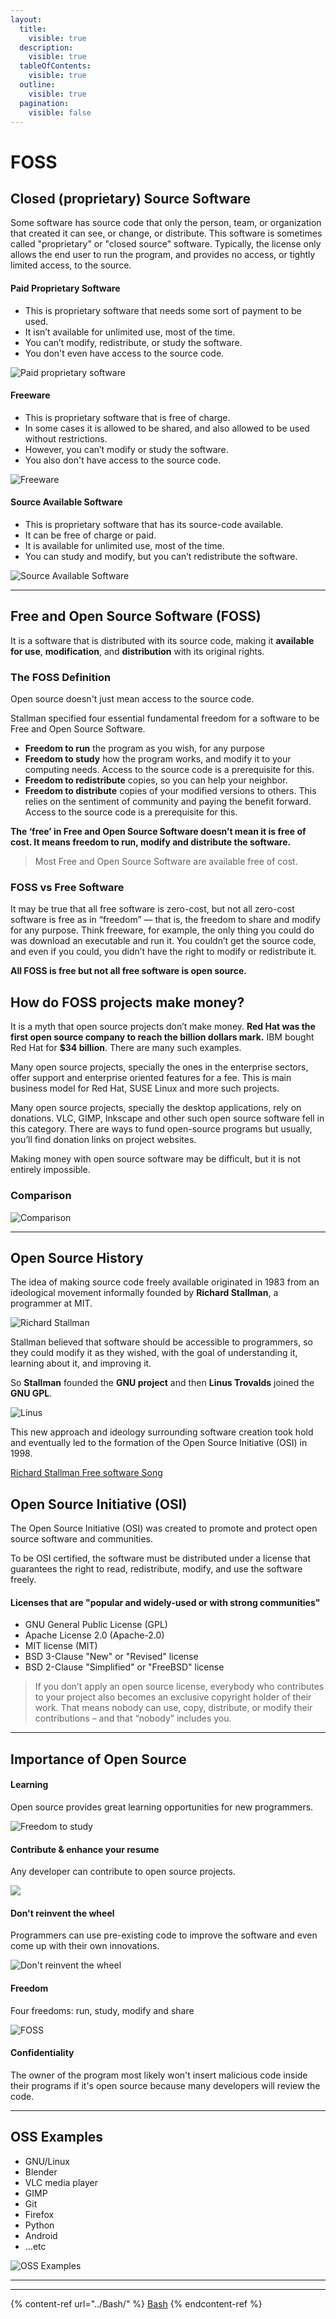 ```yaml
---
layout:
  title:
    visible: true
  description:
    visible: true
  tableOfContents:
    visible: true
  outline:
    visible: true
  pagination:
    visible: false
---
```


# FOSS

## Closed (proprietary) Source Software

Some software has source code that only the person, team, or organization that created it can see, or change, or distribute. This software is sometimes called "proprietary" or "closed source" software. Typically, the license only allows the end user to run the program, and provides no access, or tightly limited access, to the source.

#### Paid Proprietary Software

* This is proprietary software that needs some sort of payment to be used.
* It isn’t available for unlimited use, most of the time.
* You can’t modify, redistribute, or study the software.
* You don't even have access to the source code.

![Paid proprietary software](imgs/Paid-Proprietary-Software.png)

#### Freeware

* This is proprietary software that is free of charge.
* In some cases it is allowed to be shared, and also allowed to be used without restrictions.
* However, you can’t modify or study the software.
* You also don't have access to the source code.

![Freeware](imgs/Freeware.png)

#### Source Available Software

* This is proprietary software that has its source-code available.
* It can be free of charge or paid.
* It is available for unlimited use, most of the time.
* You can study and modify, but you can’t redistribute the software.

![Source Available Software](imgs/Source-Available-Software.png)

***

## Free and Open Source Software (FOSS)

It is a software that is distributed with its source code, making it **available for use**, **modification**, and **distribution** with its original rights.

### The FOSS Definition

Open source doesn't just mean access to the source code.

Stallman specified four essential fundamental freedom for a software to be Free and Open Source Software.

* **Freedom to run** the program as you wish, for any purpose
* **Freedom to study** how the program works, and modify it to your computing needs. Access to the source code is a prerequisite for this.
* **Freedom to redistribute** copies, so you can help your neighbor.
* **Freedom to distribute** copies of your modified versions to others. This relies on the sentiment of community and paying the benefit forward. Access to the source code is a prerequisite for this.

**The ‘free’ in Free and Open Source Software doesn’t mean it is free of cost. It means freedom to run, modify and distribute the software.**

> Most Free and Open Source Software are available free of cost.

### FOSS vs Free Software

It may be true that all free software is zero-cost, but not all zero-cost software is free as in “freedom” — that is, the freedom to share and modify for any purpose. Think freeware, for example, the only thing you could do was download an executable and run it. You couldn’t get the source code, and even if you could, you didn’t have the right to modify or redistribute it.

**All FOSS is free but not all free software is open source.**

## How do FOSS projects make money?

It is a myth that open source projects don’t make money. **Red Hat was the first open source company to reach the billion dollars mark.** IBM bought Red Hat for **$34 billion**. There are many such examples.

Many open source projects, specially the ones in the enterprise sectors, offer support and enterprise oriented features for a fee. This is main business model for Red Hat, SUSE Linux and more such projects.

Many open source projects, specially the desktop applications, rely on donations. VLC, GIMP, Inkscape and other such open source software fell in this category. There are ways to fund open-source programs but usually, you’ll find donation links on project websites.

Making money with open source software may be difficult, but it is not entirely impossible.

### Comparison

![Comparison](imgs/comparison.png)

***

## Open Source History

The idea of making source code freely available originated in 1983 from an ideological movement informally founded by **Richard Stallman**, a programmer at MIT.

![Richard Stallman](imgs/stallman.jpeg)

Stallman believed that software should be accessible to programmers, so they could modify it as they wished, with the goal of understanding it, learning about it, and improving it.

So **Stallman** founded the **GNU project** and then **Linus Trovalds** joined the **GNU GPL**.

![Linus](imgs/linus.webp)

This new approach and ideology surrounding software creation took hold and eventually led to the formation of the Open Source Initiative (OSI) in 1998.

[Richard Stallman Free software Song](https://www.youtube.com/watch?v=9sJUDx7iEJw)

## Open Source Initiative (OSI)

The Open Source Initiative (OSI) was created to promote and protect open source software and communities.

To be OSI certified, the software must be distributed under a license that guarantees the right to read, redistribute, modify, and use the software freely.

#### Licenses that are "popular and widely-used or with strong communities"

* GNU General Public License (GPL)
* Apache License 2.0 (Apache-2.0)
* MIT license (MIT)
* BSD 3-Clause "New" or "Revised" license
* BSD 2-Clause "Simplified" or "FreeBSD" license

> If you don’t apply an open source license, everybody who contributes to your project also becomes an exclusive copyright holder of their work. That means nobody can use, copy, distribute, or modify their contributions – and that “nobody” includes you.

***

## Importance of Open Source

#### Learning

Open source provides great learning opportunities for new programmers.

![Freedom to study](imgs/Freedom-to-study.png)

#### Contribute & enhance your resume

Any developer can contribute to open source projects.

![](imgs/iStock-1147514830.webp)

#### Don't reinvent the wheel

Programmers can use pre-existing code to improve the software and even come up with their own innovations.

![Don't reinvent the wheel](imgs/don't\_reinvent\_the\_wheel.png)

#### Freedom

Four freedoms: run, study, modify and share

![FOSS](imgs/freedom.webp)

#### Confidentiality

The owner of the program most likely won't insert malicious code inside their programs if it's open source because many developers will review the code.

***

## OSS Examples

* GNU/Linux
* Blender
* VLC media player
* GIMP
* Git
* Firefox
* Python
* Android
* …etc

![OSS Examples](imgs/OSS-Examples.png)

***

***

{% content-ref url="../Bash/" %}
[Bash](../Bash/)
{% endcontent-ref %}
